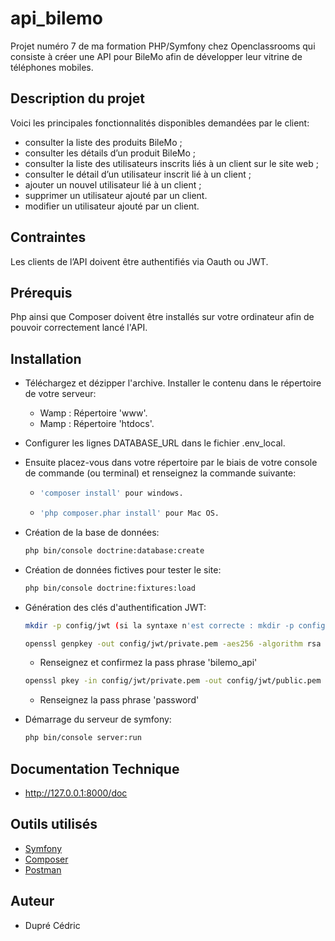 # api_bilemo

Projet numéro 7 de ma formation PHP/Symfony chez Openclassrooms qui consiste à créer une API pour BileMo afin de développer 
leur vitrine de téléphones mobiles.

## Description du projet

Voici les principales fonctionnalités disponibles demandées par le client:

  * consulter la liste des produits BileMo ;
  * consulter les détails d’un produit BileMo ;
  * consulter la liste des utilisateurs inscrits liés à un client sur le site web ;
  * consulter le détail d’un utilisateur inscrit lié à un client ;
  * ajouter un nouvel utilisateur lié à un client ;
  * supprimer un utilisateur ajouté par un client.
  * modifier un utilisateur ajouté par un client.
  
## Contraintes

Les clients de l’API doivent être authentifiés via Oauth ou JWT.

## Prérequis

Php ainsi que Composer doivent être installés sur votre ordinateur afin de pouvoir correctement lancé l'API.

## Installation

  * Téléchargez et dézipper l'archive. Installer le contenu dans le répertoire de votre serveur:
      * Wamp : Répertoire 'www'.
      * Mamp : Répertoire 'htdocs'.
      
  * Configurer les lignes DATABASE_URL dans le fichier .env_local.
  
  * Ensuite placez-vous dans votre répertoire par le biais de votre console de commande (ou terminal) et renseignez la commande suivante:
      * ```bash
        'composer install' pour windows.
        ```
      * ```bash
        'php composer.phar install' pour Mac OS.
        ```
    
* Création de la base de données:

    ```bash
    php bin/console doctrine:database:create
    ```
    
* Création de données fictives pour tester le site:

    ```bash
    php bin/console doctrine:fixtures:load
    ```
    
* Génération des clés d'authentification JWT:

    ```bash
    mkdir -p config/jwt (si la syntaxe n'est correcte : mkdir -p config\jwt) 
    ```
    
    ```bash
    openssl genpkey -out config/jwt/private.pem -aes256 -algorithm rsa -pkeyopt rsa_keygen_bits:4096
    ```
     
    * Renseignez et confirmez la pass phrase 'bilemo_api'  
    
    ```bash
    openssl pkey -in config/jwt/private.pem -out config/jwt/public.pem -pubout 
    ```  
    
    * Renseignez la pass phrase 'password'
    
* Démarrage du serveur de symfony:
  
    ```bash
    php bin/console server:run
    ```

## Documentation Technique

 * http://127.0.0.1:8000/doc

## Outils utilisés

  * [Symfony](https://symfony.com/)
  * [Composer](https://getcomposer.org/)
  * [Postman](https://www.getpostman.com/)
  
## Auteur

  * Dupré Cédric